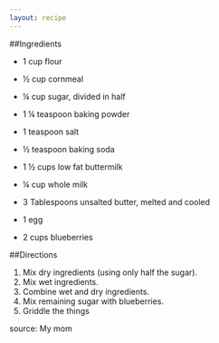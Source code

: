 ```yaml
---
layout: recipe
---
```


##Ingredients
- 1 cup flour
- &frac12; cup cornmeal
- &frac14; cup sugar, divided in half
- 1 &frac14; teaspoon baking powder
- 1 teaspoon salt
- &frac12; teaspoon baking soda

- 1 &frac12; cups low fat buttermilk
- &frac14; cup whole milk
- 3 Tablespoons unsalted butter, melted and cooled
- 1 egg
- 2 cups blueberries

##Directions
1. Mix dry ingredients (using only half the sugar).
2. Mix wet ingredients.
3. Combine wet and dry ingredients.
4. Mix remaining sugar with blueberries.
5. Griddle the things

source: My mom